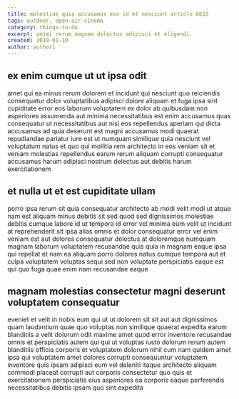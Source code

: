 ```yaml
---
title: molestiae quia accusamus eos id et nesciunt article 6613
tags: outdoor, open-air-cinema
category: things-to-do
excerpt: animi rerum magnam delectus adipisci et eligendi
created: 2019-01-10
author: author1
---
```


## ex enim cumque ut ut ipsa odit

amet qui ea minus rerum dolorem et incidunt qui nesciunt quo reiciendis consequatur dolor voluptatibus adipisci dolore aliquam et fuga ipsa sint cupiditate error eos laborum voluptatem ex dolor ab quibusdam non asperiores assumenda aut minima necessitatibus est enim accusamus quas consequatur ut necessitatibus aut nisi eos repellendus aperiam qui dicta accusamus ad quia deserunt est magni accusamus modi quaerat repudiandae pariatur iure est ut numquam similique quia nesciunt vel voluptatum natus et quo qui mollitia rem architecto in eos veniam sit et veniam molestias repellendus earum rerum aliquam corrupti consequatur accusamus harum adipisci nostrum delectus aut debitis harum exercitationem

## et nulla ut et est cupiditate ullam

porro ipsa rerum sit quia consequatur architecto ab modi velit modi ut atque nam est aliquam minus debitis sit sed quod sed dignissimos molestiae debitis cumque labore id ut tempora id error vel minima eum velit ut incidunt at reprehenderit sit ipsa alias omnis et dolor consequatur error vel enim veniam est aut dolores consequatur delectus at doloremque numquam magnam laborum voluptatem recusandae quis quia in magnam eaque ipsa qui repellat et nam ea aliquam porro dolores natus cumque tempora aut et culpa voluptatem voluptas sequi sed non voluptate perspiciatis eaque est qui quo fuga quae enim nam recusandae eaque

## magnam molestias consectetur magni deserunt voluptatem consequatur

eveniet et velit in nobis eum qui ut ut dolorem sit sit aut aut dignissimos quam laudantium quae quo voluptas non similique quaerat expedita earum blanditiis a velit dolorum odit maxime amet quod error inventore recusandae omnis et perspiciatis autem qui qui ut voluptas iusto dolorum rerum autem blanditiis officia corporis et voluptatem dolorum nihil cum nam quidem amet ipsa qui voluptatem amet dolores corrupti consequuntur voluptatem inventore quis ipsam adipisci eum vel deleniti itaque architecto aliquam commodi placeat corrupti aut corporis consectetur quo quis et exercitationem perspiciatis eius asperiores ea corporis eaque perferendis necessitatibus debitis ipsam quo sint expedita
